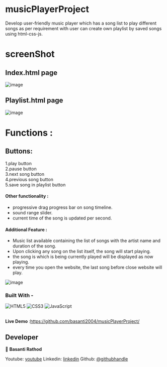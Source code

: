 # musicPlayerProject
Develop user-friendly music player which has a song list to play different songs as per requirement with user can create own playlist by saved songs using html-css-js.
# screenShot
## Index.html page
![image](https://github.com/basanti2004/musicPlayerProject/assets/168412747/9bcdccba-de69-4b1d-a9ed-28d085ad109d)

## Playlist.html page 
![image](https://github.com/basanti2004/musicPlayerProject/assets/168412747/59a90d85-fd0f-41a0-8393-8a7df2689c90)

# Functions :
## Buttons: 
  1.play button <br>
  2.pause button <br>
  3.next song button <br>
  4.previous song button <br>
  5.save song in playlist button <br>

  #### Other functionality :
- progressive drag progress bar on song timeline.
- sound range slider.
- current time of the song is updated per second.
#### Additional Feature :
- Music list available containing the list of songs with the artist name and duration of the song.
- Upon clicking any song on the list itself, the song will start playing.
- the song is which is being currently played will be displayed as now playing.
- every time you open the website, the last song before close website will play.

![image](https://github.com/basanti2004/musicPlayerProject/assets/168412747/a5973134-877a-4789-86cd-2f1174eeab66)

### Built With - 
<div>
    <img alt="HTML5" src="https://img.shields.io/badge/-HTML5-E44D26?style=flat&logo=html5&logoColor=white"/>
    <img alt="CSS3" src="https://img.shields.io/badge/-CSS3-2965f1?style=flat&logo=css3&logoColor=white"/>
    <img alt="JavaScript" src="https://img.shields.io/badge/-JavaScript-F0DB4F?style=flat&logo=javascript&logoColor=white"/>
</div>
<br>

**Live Demo** :https://github.com/basanti2004/musicPlayerProject/


## Developer

👤 **Basanti Rathod**

Youtube: [youtube](https://www.youtube.com/@basntirathod2004)
Linkedin: [linkedin](https://www.linkedin.com/in/basanti-rathod/)
Github: [@githubhandle](https://github.com/basanti2004)

